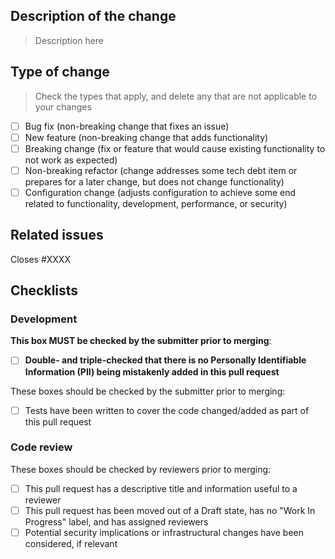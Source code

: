 ## Description of the change

> Description here

## Type of change

> Check the types that apply, and delete any that are not applicable to your changes

- [ ] Bug fix (non-breaking change that fixes an issue)
- [ ] New feature (non-breaking change that adds functionality)
- [ ] Breaking change (fix or feature that would cause existing functionality to not work as expected)
- [ ] Non-breaking refactor (change addresses some tech debt item or prepares for a later change, but does not change functionality)
- [ ] Configuration change (adjusts configuration to achieve some end related to functionality, development, performance, or security)

## Related issues

Closes #XXXX

## Checklists

### Development

**This box MUST be checked by the submitter prior to merging**:
- [ ] **Double- and triple-checked that there is no Personally Identifiable Information (PII) being mistakenly added in this pull request**

These boxes should be checked by the submitter prior to merging:
- [ ] Tests have been written to cover the code changed/added as part of this pull request

### Code review

These boxes should be checked by reviewers prior to merging:

- [ ] This pull request has a descriptive title and information useful to a reviewer
- [ ] This pull request has been moved out of a Draft state, has no "Work In Progress" label, and has assigned reviewers
- [ ] Potential security implications or infrastructural changes have been considered, if relevant
